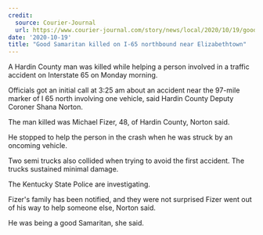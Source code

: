```yaml
---
credit:
  source: Courier-Journal
  url: https://www.courier-journal.com/story/news/local/2020/10/19/good-samaritan-killed-car-accident-i-65-north/3710232001/
date: '2020-10-19'
title: "Good Samaritan killed on I-65 northbound near Elizabethtown"
---
```

A Hardin County man was killed while helping a person involved in a traffic accident on Interstate 65 on Monday morning.

Officials got an initial call at 3:25 am about an accident near the 97-mile marker of I 65 north involving one vehicle, said Hardin County Deputy Coroner Shana Norton. 

The man killed was Michael Fizer, 48, of Hardin County, Norton said.

He stopped to help the person in the crash when he was struck by an oncoming vehicle.

Two semi trucks also collided when trying to avoid the first accident. The trucks sustained minimal damage.

The Kentucky State Police are investigating.

Fizer's family has been notified, and they were not surprised Fizer went out of his way to help someone else, Norton said. 

He was being a good Samaritan, she said. 
